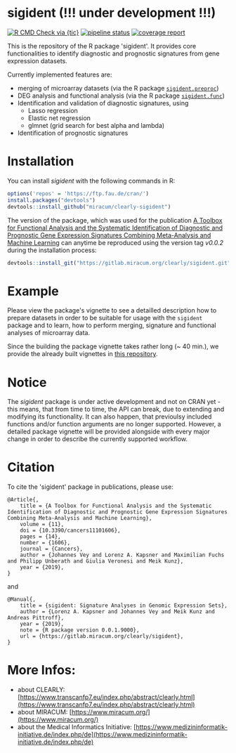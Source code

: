 # sigident (!!! under development !!!)

<!-- badges: start -->
[![R CMD Check via {tic}](https://github.com/miracum/clearly-sigident/workflows/R%20CMD%20Check%20via%20{tic}/badge.svg?branch=master)](https://github.com/miracum/clearly-sigident/actions)
[![pipeline status](https://gitlab.miracum.org/clearly/sigident/badges/master/pipeline.svg)](https://gitlab.miracum.org/clearly/sigident/commits/master)
[![coverage report](https://gitlab.miracum.org/clearly/sigident/badges/master/coverage.svg)](https://gitlab.miracum.org/clearly/sigident/commits/master)
<!-- badges: end -->

This is the repository of the R package 'sigident'. It provides core functionalities to identify diagnostic and prognostic signatures from gene expression datasets.

Currently implemented features are:

- merging of microarray datasets (via the R package [`sigident.preproc`](https://gitlab.miracum.org/clearly/sigident.preproc.git))
- DEG analysis and functional analysis (via the R package [`sigident.func`](https://gitlab.miracum.org/clearly/sigident.func.git))
- Identification and validation of diagnostic signatures, using
  + Lasso regression
  + Elastic net regression
  + glmnet (grid search for best alpha and lambda)
- Identification of prognostic signatures

# Installation

You can install *sigident* with the following commands in R:

```r
options('repos' = 'https://ftp.fau.de/cran/')
install.packages("devtools")
devtools::install_github("miracum/clearly-sigident")
```

The version of the package, which was used for the publication [A Toolbox for Functional Analysis and the Systematic Identification of Diagnostic and Prognostic Gene Expression Signatures Combining Meta-Analysis and Machine Learning](https://www.mdpi.com/2072-6694/11/10/1606) can anytime be reproduced using the version tag *v0.0.2* during the installation process:

```r
devtools::install_git("https://gitlab.miracum.org/clearly/sigident.git", ref = "v0.0.2")
```

# Example

Please view the package's vignette to see a detailled description how to prepare datasets in order to be suitable for usage with the `sigident` package and to learn, how to perform merging, signature and functional analyses of microarray data.

Since the building the package vignette takes rather long (~ 40 min.), we provide the already built vignettes in [this repository](https://gitlab.miracum.org/clearly/sigident_vignettes). 

# Notice 

The *sigident* package is under active development and not on CRAN yet - this means, that from time to time, the API can break, due to extending and modifying its functionality. It can also happen, that previoulsy included functions and/or function arguments are no longer supported. 
However, a detailed package vignette will be provided alongside with every major change in order to describe the currently supported workflow.

# Citation  

To cite the 'sigident' package in publications, please use: 

```
@Article{,
    title = {A Toolbox for Functional Analysis and the Systematic Identification of Diagnostic and Prognostic Gene Expression Signatures Combining Meta-Analysis and Machine Learning},
    volume = {11},
    doi = {10.3390/cancers11101606},
    pages = {14},
    number = {1606},
    journal = {Cancers},
    author = {Johannes Vey and Lorenz A. Kapsner and Maximilian Fuchs and Philipp Unberath and Giulia Veronesi and Meik Kunz},
    year = {2019},
}
```
and

```
@Manual{,
    title = {sigident: Signature Analyses in Genomic Expression Sets},
    author = {Lorenz A. Kapsner and Johannes Vey and Meik Kunz and Andreas Pittroff},
    year = {2019},
    note = {R package version 0.0.1.9000},
    url = {https://gitlab.miracum.org/clearly/sigident},
}
```

# More Infos:

- about CLEARLY: [https://www.transcanfp7.eu/index.php/abstract/clearly.html](https://www.transcanfp7.eu/index.php/abstract/clearly.html)
- about MIRACUM: [https://www.miracum.org/](https://www.miracum.org/)
- about the Medical Informatics Initiative: [https://www.medizininformatik-initiative.de/index.php/de](https://www.medizininformatik-initiative.de/index.php/de)
